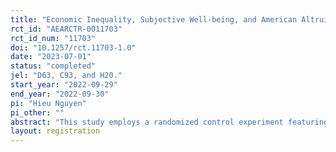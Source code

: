 ```yaml
---
title: "Economic Inequality, Subjective Well-being, and American Altruism: An Experimental Investigation"
rct_id: "AEARCTR-0011703"
rct_id_num: "11703"
doi: "10.1257/rct.11703-1.0"
date: "2023-07-01"
status: "completed"
jel: "D63, C93, and H20."
start_year: "2022-09-29"
end_year: "2022-09-30"
pi: "Hieu Nguyen"
pi_other: ""
abstract: "This study employs a randomized control experiment featuring a dictator game and a representative participant pool (n=600) to establish the causal effect of information on inequality perception and altruistic behavior. The results show mixed effects of the information intervention on voluntary giving at the aggregate level. A closer investigation reveals that unlike with control subjects, the provision of inequality information encourages treated subjects to give more to an unknown non-profit organization but less to a random stranger, suggesting a stronger degree of institutional trust relative to interpersonal trust. Exposure to inequality statistics is also found to lower subjective well-being among the treatment group. Across multiple quantitative and qualitative belief measures, women generally feel more strongly about income and wealth inequalities and about public policies aimed at inequality reduction than men do. Interesting differences are also documented across political, racial, and other spectra."
layout: registration
---
```


